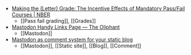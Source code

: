 - [Making the (Letter) Grade: The Incentive Effects of Mandatory Pass/Fail Courses | NBER](https://www.nber.org/papers/w30798#fromrss)
	- [[Pass fail grading]], [[Grades]]
- [Mastodon Handy Links Page — The Oliphant](https://writer.oliphant.social/oliphant/mastodon-handy-links-page)
	- [[Mastodon]]
- [Mastodon as comment system for your static blog](https://danielpecos.com/2022/12/25/mastodon-as-comment-system-for-your-static-blog/)
	- [[Mastodon]], [[Static site]], [[Blog]], [[Comment]]